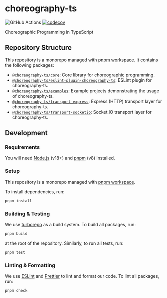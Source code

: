 # choreography-ts

![GitHub Actions](https://github.com/shumbo/choreography-ts/actions/workflows/ci.yml/badge.svg)
[![codecov](https://codecov.io/gh/shumbo/choreography-ts/branch/main/graph/badge.svg?token=iUj1DlhbpJ)](https://codecov.io/gh/shumbo/choreography-ts)

Choreographic Programming in TypeScript

## Repository Structure

This repository is a monorepo managed with [pnpm workspace](https://pnpm.io/workspaces). It contains the following packages:

- [`@choreography-ts/core`](./packages/core): Core library for choreographic programming.
- [`@choreography-ts/eslint-plugin-choreography-ts`](./packages/eslint-plugin-choreography-ts): ESLint plugin for choreography-ts.
- [`@choreography-ts/examples`](./packages/examples): Example projects demonstrating the usage of choreography-ts.
- [`@choreography-ts/transport-express`](./packages/transport-express): Express (HTTP) transport layer for choreography-ts.
- [`@choreography-ts/transport-socketio`](./packages/transport-socketio): Socket.IO transport layer for choreography-ts.

## Development

### Requirements

You will need [Node.js](https://nodejs.org/en) (v18+) and [pnpm](https://pnpm.io/) (v8) installed.

### Setup

This repository is a monorepo managed with [pnpm workspace](https://pnpm.io/workspaces).

To install dependencies, run:

```sh
pnpm install
```

### Building & Testing

We use [turborepo](https://turbo.build/repo) as a build system. To build all packages, run:

```sh
pnpm build
```

at the root of the repository. Similarly, to run all tests, run:

```sh
pnpm test
```

### Linting & Formatting

We use [ESLint](https://eslint.org/) and [Prettier](https://prettier.io/) to lint and format our code. To lint all packages, run:

```sh
pnpm check
```
